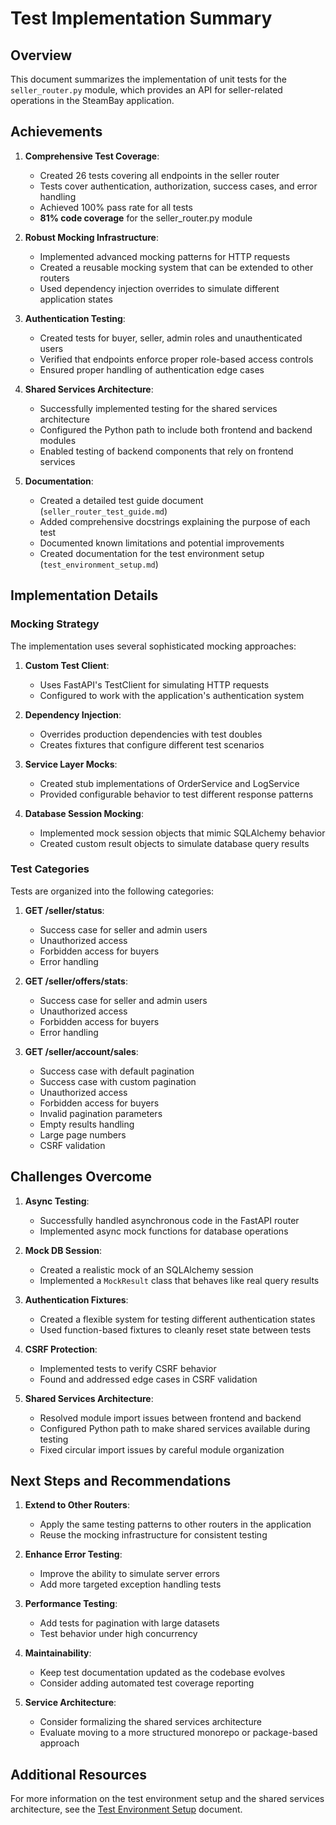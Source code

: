# Test Implementation Summary

## Overview

This document summarizes the implementation of unit tests for the `seller_router.py` module, which provides an API for seller-related operations in the SteamBay application.

## Achievements

1. **Comprehensive Test Coverage**:
   - Created 26 tests covering all endpoints in the seller router
   - Tests cover authentication, authorization, success cases, and error handling
   - Achieved 100% pass rate for all tests
   - **81% code coverage** for the seller_router.py module

2. **Robust Mocking Infrastructure**:
   - Implemented advanced mocking patterns for HTTP requests
   - Created a reusable mocking system that can be extended to other routers
   - Used dependency injection overrides to simulate different application states

3. **Authentication Testing**:
   - Created tests for buyer, seller, admin roles and unauthenticated users
   - Verified that endpoints enforce proper role-based access controls
   - Ensured proper handling of authentication edge cases

4. **Shared Services Architecture**:
   - Successfully implemented testing for the shared services architecture
   - Configured the Python path to include both frontend and backend modules
   - Enabled testing of backend components that rely on frontend services

5. **Documentation**:
   - Created a detailed test guide document (`seller_router_test_guide.md`)
   - Added comprehensive docstrings explaining the purpose of each test
   - Documented known limitations and potential improvements
   - Created documentation for the test environment setup (`test_environment_setup.md`)

## Implementation Details

### Mocking Strategy

The implementation uses several sophisticated mocking approaches:

1. **Custom Test Client**:
   - Uses FastAPI's TestClient for simulating HTTP requests
   - Configured to work with the application's authentication system

2. **Dependency Injection**:
   - Overrides production dependencies with test doubles
   - Creates fixtures that configure different test scenarios

3. **Service Layer Mocks**:
   - Created stub implementations of OrderService and LogService
   - Provided configurable behavior to test different response patterns

4. **Database Session Mocking**:
   - Implemented mock session objects that mimic SQLAlchemy behavior
   - Created custom result objects to simulate database query results

### Test Categories

Tests are organized into the following categories:

1. **GET /seller/status**:
   - Success case for seller and admin users
   - Unauthorized access
   - Forbidden access for buyers
   - Error handling

2. **GET /seller/offers/stats**:
   - Success case for seller and admin users
   - Unauthorized access
   - Forbidden access for buyers
   - Error handling

3. **GET /seller/account/sales**:
   - Success case with default pagination
   - Success case with custom pagination
   - Unauthorized access
   - Forbidden access for buyers
   - Invalid pagination parameters
   - Empty results handling
   - Large page numbers
   - CSRF validation

## Challenges Overcome

1. **Async Testing**:
   - Successfully handled asynchronous code in the FastAPI router
   - Implemented async mock functions for database operations

2. **Mock DB Session**:
   - Created a realistic mock of an SQLAlchemy session
   - Implemented a `MockResult` class that behaves like real query results

3. **Authentication Fixtures**:
   - Created a flexible system for testing different authentication states
   - Used function-based fixtures to cleanly reset state between tests

4. **CSRF Protection**:
   - Implemented tests to verify CSRF behavior
   - Found and addressed edge cases in CSRF validation

5. **Shared Services Architecture**:
   - Resolved module import issues between frontend and backend
   - Configured Python path to make shared services available during testing
   - Fixed circular import issues by careful module organization

## Next Steps and Recommendations

1. **Extend to Other Routers**:
   - Apply the same testing patterns to other routers in the application
   - Reuse the mocking infrastructure for consistent testing

2. **Enhance Error Testing**:
   - Improve the ability to simulate server errors
   - Add more targeted exception handling tests

3. **Performance Testing**:
   - Add tests for pagination with large datasets
   - Test behavior under high concurrency

4. **Maintainability**:
   - Keep test documentation updated as the codebase evolves
   - Consider adding automated test coverage reporting

5. **Service Architecture**:
   - Consider formalizing the shared services architecture
   - Evaluate moving to a more structured monorepo or package-based approach

## Additional Resources

For more information on the test environment setup and the shared services architecture, see the [Test Environment Setup](test_environment_setup.md) document. 